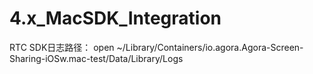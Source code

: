 # 4.x_MacSDK_Integration

RTC SDK日志路径：
open ~/Library/Containers/io.agora.Agora-Screen-Sharing-iOSw.mac-test/Data/Library/Logs
